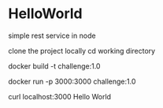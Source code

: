 # HelloWorld
simple rest service in node

clone the project locally
cd working directory

docker build -t challenge:1.0

docker run -p 3000:3000 challenge:1.0

curl localhost:3000
Hello World
